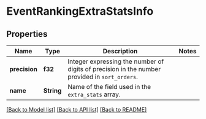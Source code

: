 # EventRankingExtraStatsInfo

## Properties

Name | Type | Description | Notes
------------ | ------------- | ------------- | -------------
**precision** | **f32** | Integer expressing the number of digits of precision in the number provided in `sort_orders`. | 
**name** | **String** | Name of the field used in the `extra_stats` array. | 

[[Back to Model list]](../README.md#documentation-for-models) [[Back to API list]](../README.md#documentation-for-api-endpoints) [[Back to README]](../README.md)


